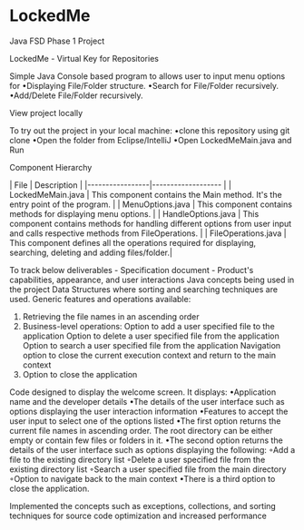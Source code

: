 # LockedMe
Java FSD Phase 1 Project

LockedMe - Virtual Key for Repositories

Simple Java Console based program to allows user to input menu options for 
•Displaying File/Folder structure. 
•Search for File/Folder recursively.
•Add/Delete File/Folder recursively.

View project locally

To try out the project in your local machine:
•clone this repository using git clone
•Open the folder from Eclipse/IntelliJ 
•Open LockedMeMain.java and Run

Component Hierarchy

| File | Description | |-----------------|------------------- | | LockedMeMain.java | This component contains the Main method. It's the entry point of the program. | | MenuOptions.java | This component contains methods for displaying menu options. | | HandleOptions.java | This component contains methods for handling different options from user input and calls respective methods from FileOperations. | | FileOperations.java | This component defines all the operations required for displaying, searching, deleting and adding files/folder.|

To track below deliverables - 
Specification document - Product's capabilities, appearance, and user interactions
Java concepts being used in the project 
Data Structures where sorting and searching techniques are used. 
Generic features and operations available: 
  1)  Retrieving the file names in an ascending order
  2)  Business-level operations:
        Option to add a user specified file to the application
        Option to delete a user specified file from the application
        Option to search a user specified file from the application
        Navigation option to close the current execution context and return to the main context
  3)  Option to close the application

Code designed to display the welcome screen. It displays:
•Application name and the developer details 
•The details of the user interface such as options displaying the user interaction information 
•Features to accept the user input to select one of the options listed 
•The first option returns the current file names in ascending order. The root directory can be either empty or contain few files or folders in it.
•The second option returns the details of the user interface such as options displaying the following:
◦Add a file to the existing directory list
◦Delete a user specified file from the existing directory list
◦Search a user specified file from the main directory
◦Option to navigate back to the main context
•There is a third option to close the application.

Implemented the concepts such as exceptions, collections, and sorting techniques for source code optimization and increased performance 
